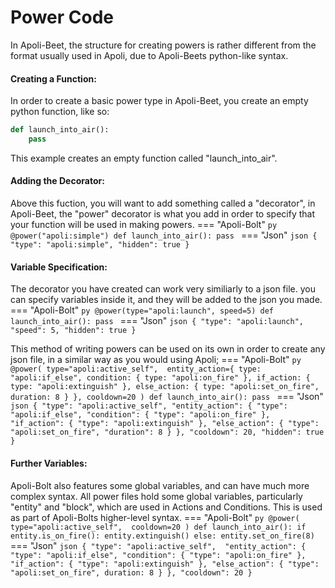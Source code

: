 # Power Code

In Apoli-Beet, the structure for creating powers is rather different from the format usually used in Apoli, due to Apoli-Beets python-like syntax.

#### Creating a Function:

In order to create a basic power type in Apoli-Beet, you create an empty python function, like so:
```py
def launch_into_air():
    pass
```
This example creates an empty function called "launch_into_air".

#### Adding the Decorator:

Above this fuction, you will want to add something called a "decorator", in Apoli-Beet, the "power" decorator is what you add in order to specify that your function will be used in making powers.
=== "Apoli-Bolt"
    ```py
    @power("apoli:simple")
    def launch_into_air():
        pass
    ```
=== "Json"
    ```json
    {
        "type": "apoli:simple",
        "hidden": true
    }
    ```

#### Variable Specification:
The decorator you have created can work very similiarly to a json file. you can specify variables inside it, and they will be added to the json you made.
=== "Apoli-Bolt"
    ```py
    @power(type="apoli:launch", speed=5)
    def launch_into_air():
        pass
    ```
=== "Json"
    ```json
    {
        "type": "apoli:launch",
        "speed": 5,
        "hidden": true
    }
    ```

This method of writing powers can be used on its own in order to create any json file, in a similar way as you would using Apoli;
=== "Apoli-Bolt"
    ```py
    @power(
        type="apoli:active_self", 
        entity_action={
            type: "apoli:if_else",
            condition: {
                type: "apoli:on_fire"
            },
            if_action: {
                type: "apoli:extinguish"
            },
            else_action: {
                type: "apoli:set_on_fire",
                duration: 8
            }
        },
        cooldown=20
    )
    def launch_into_air():
        pass
    ```
=== "Json"
    ```json
    {
        "type": "apoli:active_self",
        "entity_action": {
            "type": "apoli:if_else",
            "condition": {
                "type": "apoli:on_fire"
            },
            "if_action": {
                "type": "apoli:extinguish"
            },
            "else_action": {
                "type": "apoli:set_on_fire",
                "duration": 8
            }
        },
        "cooldown": 20,
        "hidden": true
    }
    ```

#### Further Variables:
Apoli-Bolt also features some global variables, and can have much more complex syntax. All power files hold some global variables, particularly "entity" and "block", which are used in Actions and Conditions. This is used as part of Apoli-Bolts higher-level syntax.
=== "Apoli-Bolt"
    ```py
    @power(
        type="apoli:active_self", 
        cooldown=20
    )
    def launch_into_air():
        if entity.is_on_fire():
            entity.extinguish()
        else:
            entity.set_on_fire(8)
    ```
=== "Json"
    ```json
    {
        "type": "apoli:active_self", 
        "entity_action": {
            "type": "apoli:if_else",
            "condition": {
                "type": "apoli:on_fire"
            },
            "if_action": {
                "type": "apoli:extinguish"
            },
            "else_action": {
                "type": "apoli:set_on_fire",
                duration: 8
            }
        },
        "cooldown": 20
    }
    ```
